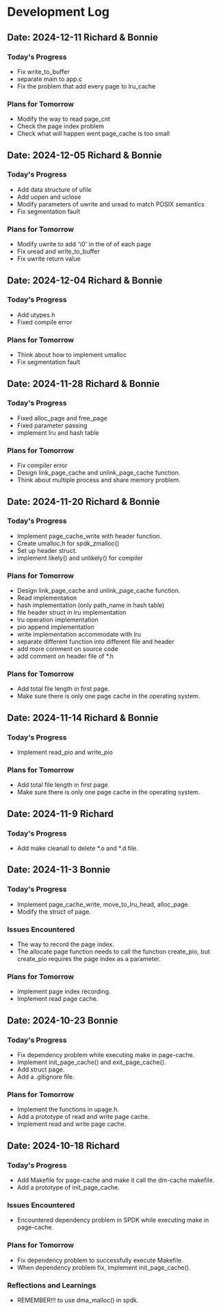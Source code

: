 # Development Log

## Date: 2024-12-11 Richard & Bonnie

### Today's Progress
- Fix write_to_buffer
- separate main to app.c
- Fix the problem that add every page to lru_cache

### Plans for Tomorrow
- Modify the way to read page_cnt
- Check the page index problem
- Check what will happen went page_cache is too small

## Date: 2024-12-05 Richard & Bonnie

### Today's Progress
- Add data structure of ufile
- Add uopen and uclose
- Modify parameters of uwrite and uread to match POSIX semantics
- Fix segmentation fault

### Plans for Tomorrow
- Modify uwrite to add '\0' in the of of each page
- Fix uread and write_to_buffer
- Fix uwrite return value

## Date: 2024-12-04 Richard & Bonnie

### Today's Progress
- Add utypes.h
- Fixed compile error

### Plans for Tomorrow
- Think about how to implement umalloc
- Fix segmentation fault

## Date: 2024-11-28 Richard & Bonnie

### Today's Progress
- Fixed alloc_page and free_page
- Fixed parameter passing
- implement lru and hash table

### Plans for Tomorrow
- Fix compiler error
- Design link_page_cache and unlink_page_cache function.
- Think about multiple process and share memory problem.

## Date: 2024-11-20 Richard & Bonnie

### Today's Progress
- Implement page_cache_write with header function.
- Create umalloc.h for spdk_zmalloc()
- Set up header struct.
- implement likely() and unlikely() for compiler

### Plans for Tomorrow
- Design link_page_cache and unlink_page_cache function.
- Read implementation
- hash implementation (only path_name in hash table)
- file header struct in lru implementation
- lru operation implementation
- pio append implementation
- write implementation accommodate with lru
- separate different function into different file and header
- add more comment on source code
- add comment on header file of *.h

### Plans for Tomorrow
- Add total file length in first page.
- Make sure there is only one page cache in the operating system.

## Date: 2024-11-14 Richard & Bonnie

### Today's Progress
- Implement read_pio and write_pio


### Plans for Tomorrow
- Add total file length in first page.
- Make sure there is only one page cache in the operating system.

## Date: 2024-11-9 Richard

### Today's Progress
- Add make cleanall to delete *.o and *.d file.

## Date: 2024-11-3 Bonnie

### Today's Progress
- Implement page_cache_write, move_to_lru_head, alloc_page.
- Modify the struct of page.

### Issues Encountered
- The way to record the page index.
- The allocate page function needs to call the function create_pio, but create_pio requires the page index as a parameter.

### Plans for Tomorrow
- Implement page index recording.
- Implement read page cache.

## Date: 2024-10-23 Bonnie

### Today's Progress
- Fix dependency problem while executing make in page-cache.
- Implement init_page_cache() and exit_page_cache().
- Add struct page.
- Add a .gitignore file.

### Plans for Tomorrow
- Implement the functions in upage.h.
- Add a prototype of read and write page cache.
- Implement read and write page cache.

## Date: 2024-10-18 Richard

### Today's Progress
- Add Makefile for page-cache and make it call the dm-cache makefile.
- Add a prototype of init_page_cache.

### Issues Encountered
- Encountered dependency problem in SPDK while executing make in page-cache.

### Plans for Tomorrow
- Fix dependency problem to successfully execute Makefile.
- When dependency problem fix, implement init_page_cache().

### Reflections and Learnings
- REMEMBER!!! to use dma_malloc() in spdk.
